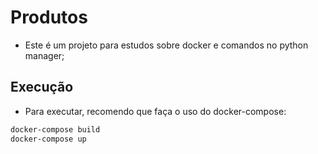 # Produtos

- Este é um projeto para estudos sobre docker e comandos no python manager;

## Execução

- Para executar, recomendo que faça o uso do docker-compose:

```sh
docker-compose build
docker-compose up
```
